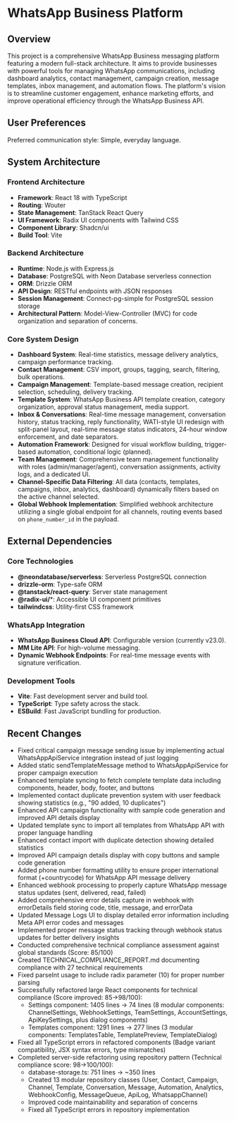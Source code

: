 # WhatsApp Business Platform

## Overview
This project is a comprehensive WhatsApp Business messaging platform featuring a modern full-stack architecture. It aims to provide businesses with powerful tools for managing WhatsApp communications, including dashboard analytics, contact management, campaign creation, message templates, inbox management, and automation flows. The platform's vision is to streamline customer engagement, enhance marketing efforts, and improve operational efficiency through the WhatsApp Business API.

## User Preferences
Preferred communication style: Simple, everyday language.

## System Architecture

### Frontend Architecture
- **Framework**: React 18 with TypeScript
- **Routing**: Wouter
- **State Management**: TanStack React Query
- **UI Framework**: Radix UI components with Tailwind CSS
- **Component Library**: Shadcn/ui
- **Build Tool**: Vite

### Backend Architecture
- **Runtime**: Node.js with Express.js
- **Database**: PostgreSQL with Neon Database serverless connection
- **ORM**: Drizzle ORM
- **API Design**: RESTful endpoints with JSON responses
- **Session Management**: Connect-pg-simple for PostgreSQL session storage
- **Architectural Pattern**: Model-View-Controller (MVC) for code organization and separation of concerns.

### Core System Design
- **Dashboard System**: Real-time statistics, message delivery analytics, campaign performance tracking.
- **Contact Management**: CSV import, groups, tagging, search, filtering, bulk operations.
- **Campaign Management**: Template-based message creation, recipient selection, scheduling, delivery tracking.
- **Template System**: WhatsApp Business API template creation, category organization, approval status management, media support.
- **Inbox & Conversations**: Real-time message management, conversation history, status tracking, reply functionality, WATI-style UI redesign with split-panel layout, real-time message status indicators, 24-hour window enforcement, and date separators.
- **Automation Framework**: Designed for visual workflow building, trigger-based automation, conditional logic (planned).
- **Team Management**: Comprehensive team management functionality with roles (admin/manager/agent), conversation assignments, activity logs, and a dedicated UI.
- **Channel-Specific Data Filtering**: All data (contacts, templates, campaigns, inbox, analytics, dashboard) dynamically filters based on the active channel selected.
- **Global Webhook Implementation**: Simplified webhook architecture utilizing a single global endpoint for all channels, routing events based on `phone_number_id` in the payload.

## External Dependencies

### Core Technologies
- **@neondatabase/serverless**: Serverless PostgreSQL connection
- **drizzle-orm**: Type-safe ORM
- **@tanstack/react-query**: Server state management
- **@radix-ui/***: Accessible UI component primitives
- **tailwindcss**: Utility-first CSS framework

### WhatsApp Integration
- **WhatsApp Business Cloud API**: Configurable version (currently v23.0).
- **MM Lite API**: For high-volume messaging.
- **Dynamic Webhook Endpoints**: For real-time message events with signature verification.

### Development Tools
- **Vite**: Fast development server and build tool.
- **TypeScript**: Type safety across the stack.
- **ESBuild**: Fast JavaScript bundling for production.

## Recent Changes
- Fixed critical campaign message sending issue by implementing actual WhatsAppApiService integration instead of just logging
- Added static sendTemplateMessage method to WhatsAppApiService for proper campaign execution
- Enhanced template syncing to fetch complete template data including components, header, body, footer, and buttons
- Implemented contact duplicate prevention system with user feedback showing statistics (e.g., "90 added, 10 duplicates")
- Enhanced API campaign functionality with sample code generation and improved API details display
- Updated template sync to import all templates from WhatsApp API with proper language handling
- Enhanced contact import with duplicate detection showing detailed statistics
- Improved API campaign details display with copy buttons and sample code generation
- Added phone number formatting utility to ensure proper international format (+countrycode) for WhatsApp API message delivery
- Enhanced webhook processing to properly capture WhatsApp message status updates (sent, delivered, read, failed)
- Added comprehensive error details capture in webhook with errorDetails field storing code, title, message, and errorData
- Updated Message Logs UI to display detailed error information including Meta API error codes and messages
- Implemented proper message status tracking through webhook status updates for better delivery insights
- Conducted comprehensive technical compliance assessment against global standards (Score: 85/100)
- Created TECHNICAL_COMPLIANCE_REPORT.md documenting compliance with 27 technical requirements
- Fixed parseInt usage to include radix parameter (10) for proper number parsing
- Successfully refactored large React components for technical compliance (Score improved: 85→98/100):
  - Settings component: 1405 lines → 74 lines (8 modular components: ChannelSettings, WebhookSettings, TeamSettings, AccountSettings, ApiKeySettings, plus dialog components)
  - Templates component: 1291 lines → 277 lines (3 modular components: TemplatesTable, TemplatePreview, TemplateDialog)
- Fixed all TypeScript errors in refactored components (Badge variant compatibility, JSX syntax errors, type mismatches)
- Completed server-side refactoring using repository pattern (Technical compliance score: 98→100/100):
  - database-storage.ts: 751 lines → ~350 lines
  - Created 13 modular repository classes (User, Contact, Campaign, Channel, Template, Conversation, Message, Automation, Analytics, WebhookConfig, MessageQueue, ApiLog, WhatsappChannel)
  - Improved code maintainability and separation of concerns
  - Fixed all TypeScript errors in repository implementation